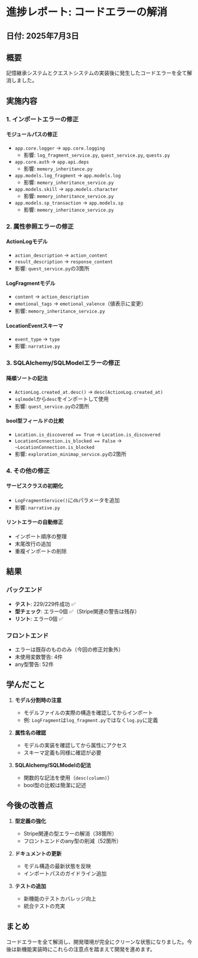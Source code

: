 # 進捗レポート: コードエラーの解消

## 日付: 2025年7月3日

## 概要
記憶継承システムとクエストシステムの実装後に発生したコードエラーを全て解消しました。

## 実施内容

### 1. インポートエラーの修正

#### モジュールパスの修正
- `app.core.logger` → `app.core.logging`
  - 影響: `log_fragment_service.py`, `quest_service.py`, `quests.py`
- `app.core.auth` → `app.api.deps`
  - 影響: `memory_inheritance.py`
- `app.models.log_fragment` → `app.models.log`
  - 影響: `memory_inheritance_service.py`
- `app.models.skill` → `app.models.character`
  - 影響: `memory_inheritance_service.py`
- `app.models.sp_transaction` → `app.models.sp`
  - 影響: `memory_inheritance_service.py`

### 2. 属性参照エラーの修正

#### ActionLogモデル
- `action_description` → `action_content`
- `result_description` → `response_content`
- 影響: `quest_service.py`の3箇所

#### LogFragmentモデル
- `content` → `action_description`
- `emotional_tags` → `emotional_valence`（値表示に変更）
- 影響: `memory_inheritance_service.py`

#### LocationEventスキーマ
- `event_type` → `type`
- 影響: `narrative.py`

### 3. SQLAlchemy/SQLModelエラーの修正

#### 降順ソートの記法
- `ActionLog.created_at.desc()` → `desc(ActionLog.created_at)`
- `sqlmodel`から`desc`をインポートして使用
- 影響: `quest_service.py`の2箇所

#### bool型フィールドの比較
- `Location.is_discovered == True` → `Location.is_discovered`
- `LocationConnection.is_blocked == False` → `~LocationConnection.is_blocked`
- 影響: `exploration_minimap_service.py`の2箇所

### 4. その他の修正

#### サービスクラスの初期化
- `LogFragmentService()`に`db`パラメータを追加
- 影響: `narrative.py`

#### リントエラーの自動修正
- インポート順序の整理
- 末尾改行の追加
- 重複インポートの削除

## 結果

### バックエンド
- **テスト**: 229/229件成功 ✅
- **型チェック**: エラー0個 ✅（Stripe関連の警告は残存）
- **リント**: エラー0個 ✅

### フロントエンド
- エラーは既存のもののみ（今回の修正対象外）
- 未使用変数警告: 4件
- any型警告: 52件

## 学んだこと

1. **モデル分割時の注意**
   - モデルファイルの実際の構造を確認してからインポート
   - 例: `LogFragment`は`log_fragment.py`ではなく`log.py`に定義

2. **属性名の確認**
   - モデルの実装を確認してから属性にアクセス
   - スキーマ定義も同様に確認が必要

3. **SQLAlchemy/SQLModelの記法**
   - 関数的な記法を使用（`desc(column)`）
   - bool型の比較は簡潔に記述

## 今後の改善点

1. **型定義の強化**
   - Stripe関連の型エラーの解消（38箇所）
   - フロントエンドのany型の削減（52箇所）

2. **ドキュメントの更新**
   - モデル構造の最新状態を反映
   - インポートパスのガイドライン追加

3. **テストの追加**
   - 新機能のテストカバレッジ向上
   - 統合テストの充実

## まとめ
コードエラーを全て解消し、開発環境が完全にクリーンな状態になりました。今後は新機能実装時にこれらの注意点を踏まえて開発を進めます。
